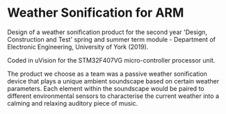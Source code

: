 # Weather Sonification for ARM

Design of a weather sonification product for the second year 'Design, Construction and Test' spring and summer term module - Department of Electronic Engineering, University of York (2019).

Coded in uVision for the STM32F407VG micro-controller processor unit.

The product we choose as a team was a passive weather sonification device that plays a unique ambient soundscape based on certain weather parameters.
Each element within the soundscape would be paired to different environmental sensors to characterise the current weather into a calming and relaxing auditory piece of music.
